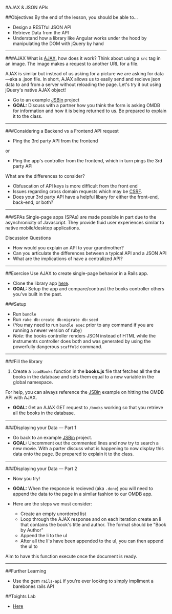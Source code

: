 #AJAX & JSON APIs

##Objectives
By the end of the lesson, you should be able to...

* Design a RESTful JSON API
* Retrieve Data from the API
* Understand how a library like Angular works under the hood by manipulating the DOM with jQuery by hand

---

###AJAX
What is [AJAX](http://api.jquery.com/jquery.ajax/), how does it work? Think about using a `src` tag in an image. The image makes a request to another URL for a file.

AJAX is similar but instead of us asking for a picture we are asking for data—aka a .json file. In short, AJAX allows us to easily send and recieve json data to and from a server without reloading the page. Let's try it out using jQuery's native AJAX object!
 
* Go to an example [JSBin](http://jsbin.com/qamocegowe/7/edit?html,js,output) project
* **GOAL:** Discuss with a partner how you think the form is asking OMDB for information and how it is being returned to us. Be prepared to explain it to the class.

---

###Considering a Backend vs a Frontend API request
* Ping the 3rd party API from the frontend

or

* Ping the app's controller from the frontend, which in turn pings the 3rd party API

What are the differences to consider?

* Obfuscation of API keys is more difficult from the front end
* Issues regarding cross domain requests which may be [CSRF](http://guides.rubyonrails.org/security.html#cross-site-request-forgery-csrf).
* Does your 3rd party API have a helpful libary for either the front-end, back-end, or both?

---

###SPAs
Single-page apps (SPAs) are made possible in part due to the asynchronicity of Javascript. They provide fluid user experiences similar to native mobile/desktop applications.

Discussion Questions

* How would you explain an API to your grandmother? 
* Can you articulate the differences between a typical API and a JSON API
* What are the implications of have a centralized API?

---

##Exercise
Use AJAX to create single-page behavior in a Rails app.

* Clone the library app [here](git@github.com:sf-wdi-14/library_spa.git).
* **GOAL:** Setup the app and compare/contrast the books controller others you've built in the past.

###Setup

* Run `bundle`
* Run `rake db:create db:migrate db:seed` 
* (You may need to run `bundle exec` prior to any command if you are running a newer version of ruby)
* *Note:* the books controller renders JSON instead of HTML while the instruments controller does both and was generated by using the powerfully dangerous `scaffold` command.


---

###Fill the library

1) Create a `loadBooks` function in the **books.js** file that fetches all the the books in the database and sets them equal to a new variable in the global namespace.

For help, you can always reference the [JSBin](http://jsbin.com/qamocegowe/7/edit?html,js,output) example on hitting the OMDB API with AJAX.

* **GOAL:** Get an AJAX GET request to `/books` working so that you retrieve all the books in the database.

---

###Displaying your Data — Part 1

* Go back to an example [JSBin](http://jsbin.com/qamocegowe/7/edit?html,js,output) project.
* **GOAL:** Uncomment out the commented lines and now try to search a new movie. With a parter discuss what is happening to now display this data onto the page. Be prepared to explain it to the class.

---

###Displaying your Data — Part 2

* Now you try!

* **GOAL:** When the responce is recieved (aka `.done`) you will need to append the data to the page in a similar fashion to our OMDB app.

* Here are the steps we must consider:
	* Create an empty unordered list
	* Loop through the AJAX response and on each iteration create an li that contains the book's title and author. The format should be "Book by Author"
	* Append the li to the ul
	* After all the li's have been appended to the ul, you can then append the ul to 

Aim to have this function execute once the document is ready.

---

##Further Learning

* Use the gem `rails-api` if you're ever looking to simply impliment a barebones rails API

##Toights Lab

* [Here](https://github.com/sf-wdi-14/notes/blob/master/assignments/week-8/ajax-hw.md)

